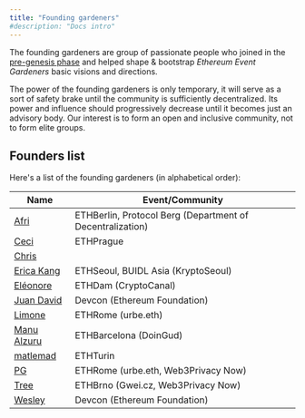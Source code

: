 ```yaml
---
title: "Founding gardeners"
#description: "Docs intro"
---
```


The founding gardeners are group of passionate people who joined in the [pre-genesis phase](/en/bootstrapping) and helped shape & bootstrap *Ethereum Event Gardeners* basic visions and directions.

The power of the founding gardeners is only temporary, it will serve as a sort of safety brake until the community is sufficiently decentralized. Its power and influence should progressively decrease until it becomes just an advisory body. Our interest is to form an open and inclusive community, not to form elite groups.

## Founders list
Here's a list of the founding gardeners (in alphabetical order):

| Name                                                      | Event/Community                       |
| --------------------------------------------------------- | ------------------------------------- |
| [Afri](https://twitter.com/q9fcc)                         | ETHBerlin, Protocol Berg (Department of Decentralization) |
| [Ceci](https://twitter.com/hyperalchemy)                  | ETHPrague                             |
| [Chris](https://twitter.com/chrishobcroft)                |                                       |
| [Erica Kang](https://twitter.com/ekang426)                | ETHSeoul, BUIDL Asia (KryptoSeoul)    |
| [Eléonore](https://twitter.com/blockblanc)                | ETHDam (CryptoCanal)                  |
| [Juan David](https://twitter.com/juandaveth)              | Devcon (Ethereum Foundation)          |
| [Limone](https://twitter.com/limone_eth)                  | ETHRome (urbe.eth)                    |
| [Manu Alzuru](https://twitter.com/manualzuru)             | ETHBarcelona (DoinGud)                |
| [matlemad](https://github.com/Matlemad)                   | ETHTurin                              |
| [PG](https://twitter.com/PG_CDG)                          | ETHRome (urbe.eth, Web3Privacy Now)   |
| [Tree](https://twitter.com/treecz)                        | ETHBrno (Gwei.cz, Web3Privacy Now)    |
| [Wesley](https://twitter.com/wslyvh)                      | Devcon (Ethereum Foundation)          |
